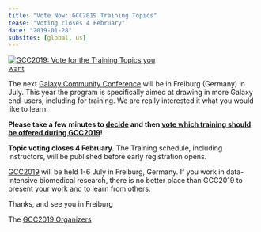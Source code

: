 ```yaml
---
title: "Vote Now: GCC2019 Training Topics"
tease: "Voting closes 4 February"
date: "2019-01-28"
subsites: [global, us]
---
```


[<img class="float-right" style="max-width: 300px" src="/events/gcc2019/gcc2019-logo-big.png" alt="GCC2019: Vote for the Training Topics you want" />](/events/gcc2019/training/)

The next [Galaxy Community Conference](/events/gcc2019/) will be in Freiburg (Germany) in July. This year the program is specifically aimed at drawing in more Galaxy end-users, including for training.  We are really interested it what you would like to learn.

**Please take a few minutes to [decide](/events/gcc2019/training/#nominated-training-topics) and then [vote which training should be offered during GCC2019](https://goo.gl/forms/iaY5AezdFpyJ0ETh2)!**

**Topic voting closes 4 February.** The Training schedule, including instructors, will be published before early registration opens.

[GCC2019](/events/gcc2019/) will be held 1-6 July in Freiburg, Germany.  If you work in data-intensive biomedical research, there is no better place than GCC2019 to present your work and to learn from others.

Thanks, and see you in Freiburg

The [GCC2019 Organizers](/events/gcc2019/organizers/)
